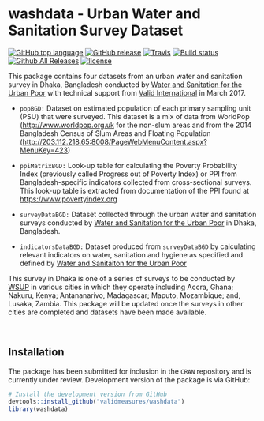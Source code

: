 # washdata - Urban Water and Sanitation Survey Dataset

[![GitHub top language](https://img.shields.io/github/languages/top/validmeasures/washdata.svg)]()
[![GitHub release](https://img.shields.io/github/release/validmeasures/washdata.svg)](https://github.com/validmeasures/washdata/blob/master/NEWS.md)
[![Travis](https://img.shields.io/travis/validmeasures/washdata.svg?branch=master)](https://travis-ci.org/validmeasures/washdata)
[![Build status](https://ci.appveyor.com/api/projects/status/outyoi6bw8yqi0p1?svg=true)](https://ci.appveyor.com/project/ernestguevarra/washdata)
[![Github All Releases](https://img.shields.io/github/downloads/validmeasures/washdata/latest/total.svg)](https://github.com/validmeasures/washdata/archive/master.zip)
[![license](https://img.shields.io/github/license/validmeasures/washdata.svg)](https://github.com/validmeasures/washdata/blob/master/LICENSE.md)


This package contains four datasets from an urban water and sanitation survey in Dhaka, Bangladesh conducted by [Water and Sanitation for the Urban Poor](https://www.wsup.com) with technical support from [Valid International](http://www.validinternational.com) in March 2017.

* `popBGD:` Dataset on estimated population of each primary sampling unit (PSU) that were surveyed. This dataset is a mix of data from WorldPop (<http://www.worldpop.org.uk> for the non-slum areas and from the 2014 Bangladesh Census of Slum Areas and Floating Population (<http://203.112.218.65:8008/PageWebMenuContent.aspx?MenuKey=423>)

* `ppiMatrixBGD:` Look-up table for calculating the Poverty Probability Index (previously called Progress out of Poverty Index) or PPI from Bangladesh-specific indicators collected from cross-sectional surveys. This look-up table is extracted from documentation of the PPI found at <https://www.povertyindex.org>

* `surveyDataBGD:` Dataset collected through the urban water and sanitation surveys conducted by [Water and Sanitation for the Urban Poor](https://www.wsup.com) in Dhaka, Bangladesh.

* `indicatorsDataBGD:` Dataset produced from `surveyDataBGD` by calculating relevant indicators on water, sanitation and hygiene as specified and defined by [Water and Sanitaiton for the Urban Poor](https://www.wsup.com)

This survey in Dhaka is one of a series of surveys to be conducted by [WSUP](https://www.wsup.com) in various cities in which they operate including Accra, Ghana; Nakuru, Kenya; Antananarivo, Madagascar; Maputo, Mozambique; and, Lusaka, Zambia. This package will be updated once the surveys in other cities are completed and datasets have been made available.

<br/>

## Installation

The package has been submitted for inclusion in the `CRAN` repository and is currently under review. Development version of the package is via GitHub:

```R
# Install the development version from GitHub
devtools::install_github("validmeasures/washdata")
library(washdata)
```
